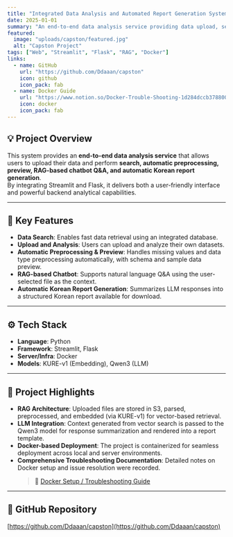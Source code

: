 ```yaml
---
title: "Integrated Data Analysis and Automated Report Generation System"
date: 2025-01-01
summary: "An end-to-end data analysis service providing data upload, search, preprocessing, preview, RAG chatbot interaction, and automatic Korean report generation."
featured:
  image: "uploads/capston/featured.jpg"
  alt: "Capston Project"
tags: ["Web", "Streamlit", "Flask", "RAG", "Docker"]
links:
  - name: GitHub
    url: "https://github.com/Ddaaan/capston"
    icon: github
    icon_pack: fab
  - name: Docker Guide
    url: "https://www.notion.so/Docker-Trouble-Shooting-1d284dccb3788007bf86c6856df9e8e6"
    icon: docker
    icon_pack: fab
---
```


## 💡 Project Overview
This system provides an **end-to-end data analysis service** that allows users to upload their data and perform **search, automatic preprocessing, preview, RAG-based chatbot Q&A, and automatic Korean report generation**.  
By integrating Streamlit and Flask, it delivers both a user-friendly interface and powerful backend analytical capabilities.

---

## 🌟 Key Features
- **Data Search**: Enables fast data retrieval using an integrated database.  
- **Upload and Analysis**: Users can upload and analyze their own datasets.  
- **Automatic Preprocessing & Preview**: Handles missing values and data type preprocessing automatically, with schema and sample data preview.  
- **RAG-based Chatbot**: Supports natural language Q&A using the user-selected file as the context.  
- **Automatic Korean Report Generation**: Summarizes LLM responses into a structured Korean report available for download.

---

## ⚙️ Tech Stack
- **Language**: Python  
- **Framework**: Streamlit, Flask  
- **Server/Infra**: Docker  
- **Models**: KURE-v1 (Embedding), Qwen3 (LLM)

---

## 🚀 Project Highlights
- **RAG Architecture**: Uploaded files are stored in S3, parsed, preprocessed, and embedded (via KURE-v1) for vector-based retrieval.  
- **LLM Integration**: Context generated from vector search is passed to the Qwen3 model for response summarization and rendered into a report template.  
- **Docker-based Deployment**: The project is containerized for seamless deployment across local and server environments.  
- **Comprehensive Troubleshooting Documentation**: Detailed notes on Docker setup and issue resolution were recorded.  
  > 🔧 [Docker Setup / Troubleshooting Guide](https://www.notion.so/Docker-Trouble-Shooting-1d284dccb3788007bf86c6856df9e8e6)

---

## 🔗 GitHub Repository
[https://github.com/Ddaaan/capston](https://github.com/Ddaaan/capston)
